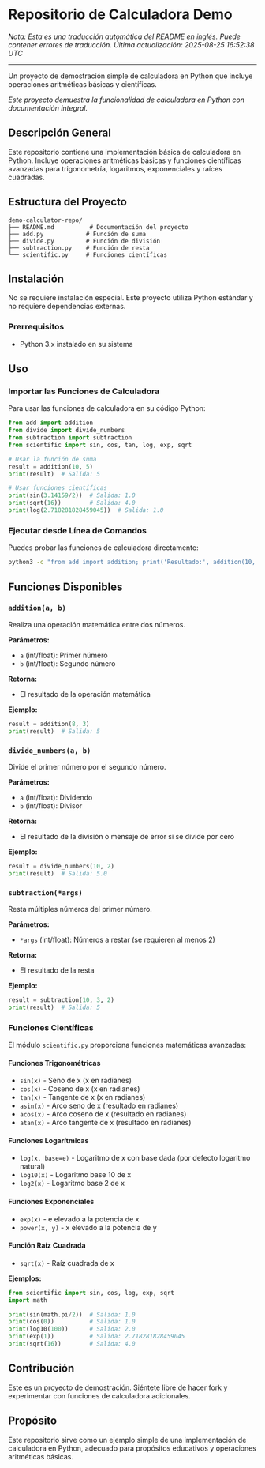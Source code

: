 # Repositorio de Calculadora Demo

*Nota: Esta es una traducción automática del README en inglés. Puede contener errores de traducción.*
*Última actualización: 2025-08-25 16:52:38 UTC*

---

Un proyecto de demostración simple de calculadora en Python que incluye operaciones aritméticas básicas y científicas.

*Este proyecto demuestra la funcionalidad de calculadora en Python con documentación integral.*

## Descripción General

Este repositorio contiene una implementación básica de calculadora en Python. Incluye operaciones aritméticas básicas y funciones científicas avanzadas para trigonometría, logaritmos, exponenciales y raíces cuadradas.

## Estructura del Proyecto

```
demo-calculator-repo/
├── README.md          # Documentación del proyecto
├── add.py            # Función de suma
├── divide.py         # Función de división
├── subtraction.py    # Función de resta
└── scientific.py     # Funciones científicas
```

## Instalación

No se requiere instalación especial. Este proyecto utiliza Python estándar y no requiere dependencias externas.

### Prerrequisitos

- Python 3.x instalado en su sistema

## Uso

### Importar las Funciones de Calculadora

Para usar las funciones de calculadora en su código Python:

```python
from add import addition
from divide import divide_numbers
from subtraction import subtraction
from scientific import sin, cos, tan, log, exp, sqrt

# Usar la función de suma
result = addition(10, 5)
print(result)  # Salida: 5

# Usar funciones científicas
print(sin(3.14159/2))  # Salida: 1.0
print(sqrt(16))        # Salida: 4.0
print(log(2.718281828459045))  # Salida: 1.0
```

### Ejecutar desde Línea de Comandos

Puedes probar las funciones de calculadora directamente:

```bash
python3 -c "from add import addition; print('Resultado:', addition(10, 3))"
```

## Funciones Disponibles

### `addition(a, b)`

Realiza una operación matemática entre dos números.

**Parámetros:**
- `a` (int/float): Primer número
- `b` (int/float): Segundo número

**Retorna:**
- El resultado de la operación matemática

**Ejemplo:**
```python
result = addition(8, 3)
print(result)  # Salida: 5
```

### `divide_numbers(a, b)`

Divide el primer número por el segundo número.

**Parámetros:**
- `a` (int/float): Dividendo
- `b` (int/float): Divisor

**Retorna:**
- El resultado de la división o mensaje de error si se divide por cero

**Ejemplo:**
```python
result = divide_numbers(10, 2)
print(result)  # Salida: 5.0
```

### `subtraction(*args)`

Resta múltiples números del primer número.

**Parámetros:**
- `*args` (int/float): Números a restar (se requieren al menos 2)

**Retorna:**
- El resultado de la resta

**Ejemplo:**
```python
result = subtraction(10, 3, 2)
print(result)  # Salida: 5
```

### Funciones Científicas

El módulo `scientific.py` proporciona funciones matemáticas avanzadas:

#### Funciones Trigonométricas
- `sin(x)` - Seno de x (x en radianes)
- `cos(x)` - Coseno de x (x en radianes) 
- `tan(x)` - Tangente de x (x en radianes)
- `asin(x)` - Arco seno de x (resultado en radianes)
- `acos(x)` - Arco coseno de x (resultado en radianes)
- `atan(x)` - Arco tangente de x (resultado en radianes)

#### Funciones Logarítmicas
- `log(x, base=e)` - Logaritmo de x con base dada (por defecto logaritmo natural)
- `log10(x)` - Logaritmo base 10 de x
- `log2(x)` - Logaritmo base 2 de x

#### Funciones Exponenciales
- `exp(x)` - e elevado a la potencia de x
- `power(x, y)` - x elevado a la potencia de y

#### Función Raíz Cuadrada
- `sqrt(x)` - Raíz cuadrada de x

**Ejemplos:**
```python
from scientific import sin, cos, log, exp, sqrt
import math

print(sin(math.pi/2))  # Salida: 1.0
print(cos(0))          # Salida: 1.0
print(log10(100))      # Salida: 2.0
print(exp(1))          # Salida: 2.718281828459045
print(sqrt(16))        # Salida: 4.0
```

## Contribución

Este es un proyecto de demostración. Siéntete libre de hacer fork y experimentar con funciones de calculadora adicionales.

## Propósito

Este repositorio sirve como un ejemplo simple de una implementación de calculadora en Python, adecuado para propósitos educativos y operaciones aritméticas básicas.
